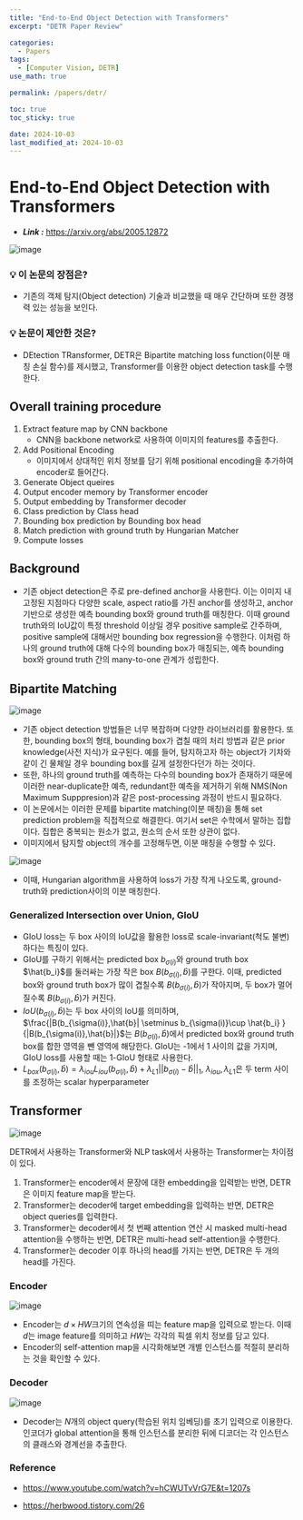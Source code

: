 ```yaml
---
title: "End-to-End Object Detection with Transformers"
excerpt: "DETR Paper Review"

categories:
  - Papers
tags:
  - [Computer Vision, DETR]
use_math: true

permalink: /papers/detr/

toc: true
toc_sticky: true

date: 2024-10-03
last_modified_at: 2024-10-03
---
```

# **End-to-End Object Detection with Transformers**

- ***Link :*** https://arxiv.org/abs/2005.12872

![image](/assets/images/posts_img/detr/1.png)

### 💡 이 논문의 장점은?  

- 기존의 객체 탐지(Object detection) 기술과 비교했을 때 매우 간단하며 또한 경쟁력 있는 성능을 보인다.

### 💡  논문이 제안한 것은?  

- DEtection TRansformer, DETR은 Bipartite matching loss function(이분 매칭 손실 함수)를 제시했고, Transformer를 이용한 object detection task를 수행한다.

## Overall training procedure

1. Extract feature map by CNN backbone
    - CNN을 backbone network로 사용하여 이미지의 features를 추출한다.
2. Add Positional Encoding
    - 이미지에서 상대적인 위치 정보를 담기 위해 positional encoding을 추가하여 encoder로 들어간다.
3. Generate Object queires
4. Output encoder memory by Transformer encoder
5. Output embedding by Transformer decoder
6. Class prediction by Class head
7. Bounding box prediction by Bounding box head
8. Match prediction with ground truth by Hungarian Matcher
9. Compute losses

## Background

- 기존 object detection은 주로 pre-defined anchor을 사용한다. 이는 이미지 내 고정된 지점마다 다양한 scale, aspect ratio를 가진 anchor를 생성하고, anchor 기반으로 생성한 예측 bounding box와 ground truth를 매칭한다. 이때 ground truth와의 IoU값이 특정 threshold 이상일 경우 positive sample로 간주하며, positive sample에 대해서만 bounding box regression을 수행한다. 이처럼 하나의 ground truth에 대해 다수의 bounding box가 매칭되는, 예측 bounding box와 ground truth 간의 many-to-one 관계가 성립한다.

## Bipartite Matching

![image](/assets/images/posts_img/detr/2.png)

- 기존 object detection 방법들은 너무 복잡하며 다양한 라이브러리를 활용한다. 또한, bounding box의 형태, bounding box가 겹칠 때의 처리 방법과 같은 prior knowledge(사전 지식)가 요구된다. 예를 들어, 탐지하고자 하는 object가 기차와 같이 긴 물체일 경우 bounding box를 길게 설정한다던가 하는 것이다.
- 또한, 하나의 ground truth를 예측하는 다수의 bounding box가 존재하기 때문에 이러한 near-duplicate한 예측, redundant한 예측을 제거하기 위해 NMS(Non Maximum Supppresion)과 같은 post-processing 과정이 반드시 필요하다.
- 이 논문에서는 이러한 문제를 bipartite matching(이분 매칭)을 통해 set prediction problem을 직접적으로 해결한다. 여기서 set은 수학에서 말하는 집합이다. 집합은 중복되는 원소가 없고, 원소의 순서 또한 상관이 없다.
- 이미지에서 탐지할 object의 개수를 고정해두면, 이분 매칭을 수행할 수 있다.

![image](/assets/images/posts_img/detr/3.png)

- 이때, Hungarian algorithm을 사용하여 loss가 가장 작게 나오도록,  ground-truth와 prediction사이의 이분 매칭한다.

### Generalized Intersection over Union, GIoU

- GIoU loss는 두 box 사이의 IoU값을 활용한 loss로 scale-invariant(척도 불변)하다는 특징이 있다.
- GIoU를 구하기 위해서는 predicted box $b_{\sigma(i)}$와 ground truth box $\hat{b_i}$를 둘러싸는 가장 작은 box $B(b_{\sigma(i)},\hat{b})$를 구한다. 이때, predicted box와 ground truth box가 많이 겹칠수록 $B(b_{\sigma(i)},\hat{b})$가 작아지며, 두 box가 멀어질수록 $B(b_{\sigma(i)},\hat{b})$가 커진다.
- $IoU(b_{\sigma(i)},\hat{b})$는 두 box 사이의 IoU를 의미하며, $\frac{|B(b_{\sigma(i)},\hat{b}| \setminus b_{\sigma(i)}\cup \hat{b_i} }{|B(b_{\sigma(i)},\hat{b}|}$는 $B(b_{\sigma(i)},\hat{b})$에서 predicted box와 ground truth box를 합한 영역을 뺀 영역에 해당한다. GIoU는 -1에서 1 사이의 값을 가지며, GIoU loss를 사용할 때는 1-GIoU 형태로 사용한다.
- $L_{box}(b_{\sigma(i)},\hat{b})=\lambda_{iou}L_{iou}(b_{\sigma(i)},\hat{b})+\lambda_{L1}||b_{\sigma(i)}-\hat{b}||_1$, $\lambda_{iou},\lambda_{L1}$은 두 term 사이를 조정하는 scalar hyperparameter

## Transformer

![image](/assets/images/posts_img/detr/4.png)

DETR에서 사용하는 Transformer와 NLP task에서 사용하는 Transformer는 차이점이 있다.

1. Transformer는 encoder에서 문장에 대한 embedding을 입력받는 반면, DETR은 이미지 feature map을 받는다.
2. Transformer는 decoder에 target embedding을 입력하는 반면, DETR은 object queries를 입력한다.
3. Transformer는 decoder에서 첫 번째 attention 연산 시 masked multi-head attention을 수행하는 반면, DETR은 multi-head self-attention을 수행한다.
4. Transformer는 decoder 이후 하나의 head를 가지는 반면, DETR은 두 개의 head를 가진다.

### Encoder

![image](/assets/images/posts_img/detr/5.png)

- Encoder는 $d \times HW$크기의 연속성을 띠는 feature map을 입력으로 받는다. 이때 $d$는 image feature를 의미하고 $HW$는 각각의 픽셀 위치 정보를 담고 있다.
- Encoder의 self-attention map을 시각화해보면 개별 인스턴스를 적절히 분리하는 것을 확인할 수 있다.

### Decoder

![image](/assets/images/posts_img/detr/6.png)

- Decoder는 $N$개의 object query(학습된 위치 임베딩)를 초기 입력으로 이용한다. 인코더가 global attention을 통해 인스턴스를 분리한 뒤에 디코더는 각 인스턴스의 클래스와 경계선을 추출한다.

### Reference

- https://www.youtube.com/watch?v=hCWUTvVrG7E&t=1207s

- https://herbwood.tistory.com/26